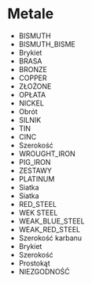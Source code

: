 # Metale

- BISMUTH
- BISMUTH_BISME
- Brykiet
- BRASA
- BRONZE
- COPPER
- ZŁOŻONE
- OPŁATA
- NICKEL
- Obrót
- SILNIK
- TIN
- CINC
- Szerokość
- WROUGHT_IRON
- PIG_IRON
- ZESTAWY
- PLATINUM
- Siatka
- Siatka
- RED_STEEL
- WEK STEEL
- WEAK_BLUE_STEEL
- WEAK_RED_STEEL
- Szerokość karbanu
- Brykiet
- Szerokość
- Prostokąt
- NIEZGODNOŚĆ